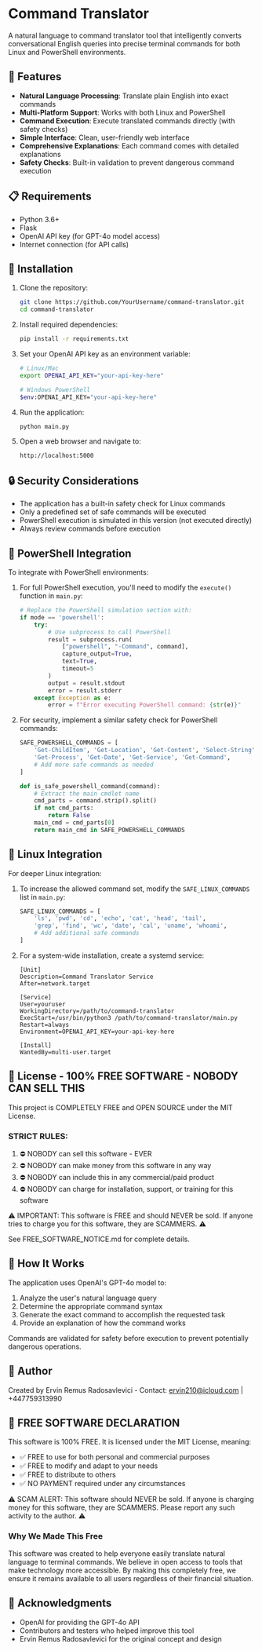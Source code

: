 # Command Translator

A natural language to command translator tool that intelligently converts conversational English queries into precise terminal commands for both Linux and PowerShell environments.

## 🌟 Features

- **Natural Language Processing**: Translate plain English into exact commands
- **Multi-Platform Support**: Works with both Linux and PowerShell
- **Command Execution**: Execute translated commands directly (with safety checks)
- **Simple Interface**: Clean, user-friendly web interface
- **Comprehensive Explanations**: Each command comes with detailed explanations
- **Safety Checks**: Built-in validation to prevent dangerous command execution

## 📋 Requirements

- Python 3.6+
- Flask
- OpenAI API key (for GPT-4o model access)
- Internet connection (for API calls)

## 🚀 Installation

1. Clone the repository:
   ```bash
   git clone https://github.com/YourUsername/command-translator.git
   cd command-translator
   ```

2. Install required dependencies:
   ```bash
   pip install -r requirements.txt
   ```

3. Set your OpenAI API key as an environment variable:
   ```bash
   # Linux/Mac
   export OPENAI_API_KEY="your-api-key-here"
   
   # Windows PowerShell
   $env:OPENAI_API_KEY="your-api-key-here"
   ```

4. Run the application:
   ```bash
   python main.py
   ```

5. Open a web browser and navigate to:
   ```
   http://localhost:5000
   ```

## 🔒 Security Considerations

- The application has a built-in safety check for Linux commands
- Only a predefined set of safe commands will be executed
- PowerShell execution is simulated in this version (not executed directly)
- Always review commands before execution

## 🔄 PowerShell Integration

To integrate with PowerShell environments:

1. For full PowerShell execution, you'll need to modify the `execute()` function in `main.py`:
   ```python
   # Replace the PowerShell simulation section with:
   if mode == 'powershell':
       try:
           # Use subprocess to call PowerShell
           result = subprocess.run(
               ["powershell", "-Command", command],
               capture_output=True,
               text=True,
               timeout=5
           )
           output = result.stdout
           error = result.stderr
       except Exception as e:
           error = f"Error executing PowerShell command: {str(e)}"
   ```

2. For security, implement a similar safety check for PowerShell commands:
   ```python
   SAFE_POWERSHELL_COMMANDS = [
       'Get-ChildItem', 'Get-Location', 'Get-Content', 'Select-String',
       'Get-Process', 'Get-Date', 'Get-Service', 'Get-Command',
       # Add more safe commands as needed
   ]
   
   def is_safe_powershell_command(command):
       # Extract the main cmdlet name
       cmd_parts = command.strip().split()
       if not cmd_parts:
           return False
       main_cmd = cmd_parts[0]
       return main_cmd in SAFE_POWERSHELL_COMMANDS
   ```

## 🐧 Linux Integration

For deeper Linux integration:

1. To increase the allowed command set, modify the `SAFE_LINUX_COMMANDS` list in `main.py`:
   ```python
   SAFE_LINUX_COMMANDS = [
       'ls', 'pwd', 'cd', 'echo', 'cat', 'head', 'tail', 
       'grep', 'find', 'wc', 'date', 'cal', 'uname', 'whoami',
       # Add additional safe commands
   ]
   ```

2. For a system-wide installation, create a systemd service:
   ```
   [Unit]
   Description=Command Translator Service
   After=network.target

   [Service]
   User=youruser
   WorkingDirectory=/path/to/command-translator
   ExecStart=/usr/bin/python3 /path/to/command-translator/main.py
   Restart=always
   Environment=OPENAI_API_KEY=your-api-key-here

   [Install]
   WantedBy=multi-user.target
   ```

## 📜 License - 100% FREE SOFTWARE - NOBODY CAN SELL THIS

This project is COMPLETELY FREE and OPEN SOURCE under the MIT License.

### STRICT RULES:
1. ⛔ NOBODY can sell this software - EVER
2. ⛔ NOBODY can make money from this software in any way
3. ⛔ NOBODY can include this in any commercial/paid product
4. ⛔ NOBODY can charge for installation, support, or training for this software

⚠️ IMPORTANT: This software is FREE and should NEVER be sold. If anyone tries to charge you for this software, they are SCAMMERS. ⚠️

See FREE_SOFTWARE_NOTICE.md for complete details.

## 🧠 How It Works

The application uses OpenAI's GPT-4o model to:
1. Analyze the user's natural language query
2. Determine the appropriate command syntax
3. Generate the exact command to accomplish the requested task
4. Provide an explanation of how the command works

Commands are validated for safety before execution to prevent potentially dangerous operations.

## 👤 Author

Created by Ervin Remus Radosavlevici - Contact: ervin210@icloud.com | +447759313990

## 📄 FREE SOFTWARE DECLARATION

This software is 100% FREE. It is licensed under the MIT License, meaning:

- ✅ FREE to use for both personal and commercial purposes
- ✅ FREE to modify and adapt to your needs
- ✅ FREE to distribute to others
- ✅ NO PAYMENT required under any circumstances

⚠️ SCAM ALERT: This software should NEVER be sold. If anyone is charging money for this software, they are SCAMMERS. Please report any such activity to the author. ⚠️

### Why We Made This Free

This software was created to help everyone easily translate natural language to terminal commands. We believe in open access to tools that make technology more accessible. By making this completely free, we ensure it remains available to all users regardless of their financial situation.

## 🙏 Acknowledgments

- OpenAI for providing the GPT-4o API
- Contributors and testers who helped improve this tool
- Ervin Remus Radosavlevici for the original concept and design